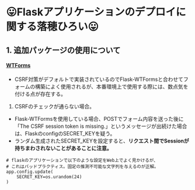 # 😛Flaskアプリケーションのデプロイに関する落穂ひろい😛

## 1. 追加パッケージの使用について
#### [WTForms](https://wtforms.readthedocs.io/en/2.3.x/)
* CSRF対策がデフォルトで実装されているのでFlask-WTFormsと合わせてフォームの構築によく使用されるが、本番環境上で使用する際には、数点気を付ける点が存在する。
1. CSRFのチェックが通らない場合。
  * Flask-WTFormsを使用している場合、POSTでフォーム内容を送った後に「The CSRF session token is missing.」というメッセージが出続けた場合は、FlaskのconfigのSECRET_KEYを疑う。
  * ランダム生成されたSECRET_KEYを設定すると、**リクエスト間でSessionが持ちまわされないことがあることに注意。**
```
# flaskのアプリケーションで以下のような設定をWeb上でよく見かけるが、
# これはバッドプラクティス。固定の推測不可能な文字列を与えるのが正解。
app.config.update(
    SECRET_KEY=os.urandom(24)
)
```
